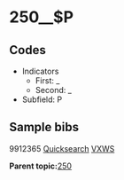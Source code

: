 # 250\_\_$P

## Codes

-   Indicators
    -   First: \_
    -   Second: \_
-   Subfield: P

## Sample bibs

9912365 [Quicksearch](https://search.library.yale.edu/catalog/9912365) [VXWS](http://prodorbis.library.yale.edu:7014/vxws/GetHoldingsService?bibId=9912365)

**Parent topic:**[250](../../tags/250/250.md)


